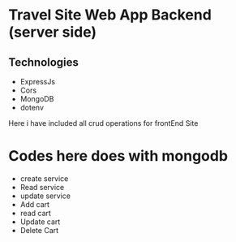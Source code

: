 # Travel Site Web App Backend (server side)

## Technologies

* ExpressJs
* Cors
* MongoDB
* dotenv



Here i have included all crud operations for frontEnd Site

# Codes here does  with mongodb
* create service
* Read service
* update service
* Add cart
* read cart
* Update cart
* Delete Cart

